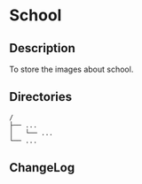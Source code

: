 # School

## Description

To store the images about school.


## Directories

```
/
├── ...
│   └── ...
└── ...
```


## ChangeLog


